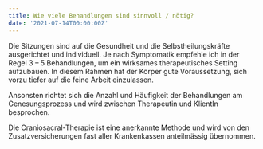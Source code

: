 ```yaml
---
title: Wie viele Behandlungen sind sinnvoll / nötig?
date: '2021-07-14T00:00:00Z'
---
```

Die Sitzungen sind auf die Gesundheit und die Selbstheilungskräfte ausgerichtet und individuell. Je nach Symptomatik empfehle ich in der Regel 3 – 5 Behandlungen, um ein wirksames therapeutisches Setting aufzubauen. In diesem Rahmen hat der Körper gute Voraussetzung, sich vorzu tiefer auf die feine Arbeit einzulassen. 

Ansonsten richtet sich die Anzahl und Häufigkeit der Behandlungen am Genesungsprozess und wird zwischen Therapeutin und KlientIn besprochen.

Die Craniosacral-Therapie ist eine anerkannte Methode und wird von den Zusatzversicherungen fast aller Krankenkassen anteilmässig übernommen.